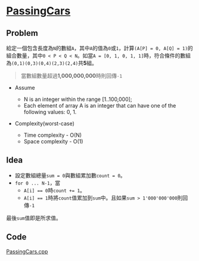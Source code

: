 # [PassingCars](https://codility.com/programmers/lessons/5-prefix_sums/passing_cars/)

## Problem

給定一個包含長度為`N`的數組`A`，其中`A`的值為`0`或`1`，計算`(A[P] = 0, A[Q] = 1)`的組合數量，其中`0 < P < Q < N`。如當`A = [0, 1, 0, 1, 1]`時，符合條件的數組為`(0,1)(0,3)(0,4)(2,3)(2,4)`共**5**組。

> 當數組數量超過**1,000,000,000**時則回傳`-1`

- Assume
  - N is an integer within the range [1..100,000];
  - Each element of array A is an integer that can have one of the following values: 0, 1.

- Complexity(worst-case)
  - Time complexity - O(N)
  - Space complexity - O(1)

## Idea

- 設定數組總量`sum = 0`與數組累加數`count = 0`。
- `for 0 ... N-1`，當
  - `A[i] == 0`時`count += 1`。
  - `A[i] == 1`時將`count`值累加到`sum`中。且如果`sum > 1'000'000'000`則回傳`-1`

最後`sum`值即是所求值。

## Code

[PassingCars.cpp](PassingCars.cpp)